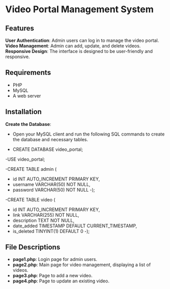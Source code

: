 # Video Portal Management System

## Features
**User Authentication**: Admin users can log in to manage the video portal.
**Video Management**: Admin can add, update, and delete videos.
**Responsive Design**: The interface is designed to be user-friendly and responsive.

## Requirements
- PHP
- MySQL
- A web server


## Installation
**Create the Database**:
- Open your MySQL client and run the following SQL commands to create the database and necessary tables.
  
-  CREATE DATABASE video_portal;

-USE video_portal;

-CREATE TABLE admin (
 -   id INT AUTO_INCREMENT PRIMARY KEY,
 -   username VARCHAR(50) NOT NULL,
 -   password VARCHAR(50) NOT NULL
-);

-CREATE TABLE video (
-    id INT AUTO_INCREMENT PRIMARY KEY,
-    link VARCHAR(255) NOT NULL,
-    description TEXT NOT NULL,
-    date_added TIMESTAMP DEFAULT CURRENT_TIMESTAMP,
-    is_deleted TINYINT(1) DEFAULT 0
-);

## File Descriptions
- **page1.php**: Login page for admin users.
- **page2.php**: Main page for video management, displaying a list of videos.
- **page3.php**: Page to add a new video.
- **page4.php**: Page to update an existing video.
